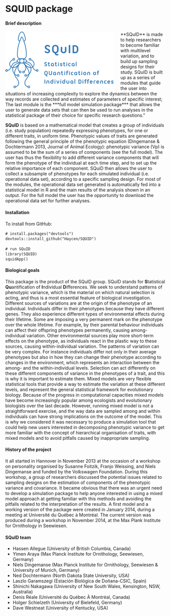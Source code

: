 # SQUID package



#### Brief description
<img id='logo' src='./inst/shiny-squid/www/pictures/logo_2.png' align='left' alt='SQuID' style='padding-right:20px;'>
**SQuID** is made to help researchers to become familiar with multilevel variation, and to build up sampling designs for their study. SQuID is built up as a series of modules that guide the user into situations of increasing complexity to explore the dynamics between the way records are collected and estimates of parameters of specific interest; The last module is the ***full model simulation package*** that allows the user to generate data sets that can then be used to run analyses in the statistical package of their choice for specific research questions."

**SQuID** is based on a mathematical model that creates a group of individuals (i.e. study population) repeatedly expressing phenotypes, for one or different traits, in uniform time. Phenotypic values of traits are generated following the general principle of the phenotypic equation (Dingemanse & Dochtermann 2013, Journal of Animal Ecology): phenotypic variance (Vp) is assumed to be the sum of a series of components (see the full model). The user has thus the flexibility to add different variance components that will form the phenotype of the individual at each time step, and to set up the relative importance of each component. SQuiD then allows the user to collect a subsample of phenotypes for each simulated individual (i.e. operational data set), according to a specific sampling design. For most of the modules, the operational data set generated is automatically fed into a statistical model in R and the main results of the analysis shown in an output. For the full model the user has the opportunity to download the operational data set for further analyses.

#### Installation

To install from GitHub:

```
# install.packages("devtools")
devtools::install_github("Haycen/SQUID")

# run SQuID
library(SQUID)
squidApp()
```

#### Biological goals
This package is the product of the SQuID group. SQuID stands for **S**tatistical **Qu**antification of **I**ndividual **D**ifferences. We seek to understand patterns of phenotypic variance, which is the material on which natural selection is acting, and thus is a most essential feature of biological investigation. Different sources of variations are at the origin of the phenotype of an individual. Individuals differ in their phenotypes because they have different genes. They also experience different types of environmental effects during their lifetime. Some are imposing a very permanent mark on the phenotype over the whole lifetime. For example, by their parental behaviour individuals can affect their offspring phenotypes permanently, causing among-individual variation. Other environmental sources play more short-term effects on the phenotype, as individuals react in the plastic way to these sources, causing within-individual variation. The patterns of variation can be very complex. For instance individuals differ not only in their average phenotypes but also in how they can change their phenotype according to changes in the environment, which represents an interaction between the among- and the within-individual levels. Selection can act differently on these different components of variance in the phenotypes of a trait, and this is why it is important to estimate them. Mixed models are very flexible statistical tools that provide a way to estimate the variation at these different levels, and represent the general statistical framework for evolutionary biology. Because of the progress in computational capacities mixed models have become increasingly popular among ecologists and evolutionary biologists over the last decade. However, running mixed model is not a straightforward exercise, and the way data are sampled among and within individuals can have strong implications on the outcome of the model. This is why we considered it was necessary to produce a simulation tool that could help new users interested in decomposing phenotypic variance to get more familiar with the concept of hierarchical organisation of traits, with mixed models and to avoid pitfalls caused by inappropriate sampling.


#### History of the project
It all started in Hannover in November 2013 at the occasion of a workshop on personality organised by Susanne Foitzik, Franjo Weissing, and Niels Dingemanse and funded by the Volkswagen Foundation. During this workshop, a group of researchers discussed the potential issues related to sampling designs on the estimation of components of the phenotypic variance and covariance. It became obvious that there was an urgent need to develop a simulation package to help anyone interested in using a mixed model approach at getting familiar with this methods and avoiding the pitfalls related to the interpretation of the results. A first model and a working version of the package were created in January 2014, during a meeting at Université du Québec à Montréal. The current version was produced during a workshop in November 2014, at the Max Plank Institute for Ornithology in Seewiesen. 

#### SQuID team

* Hassen Allegue (University of British Columbia, Canada)
* Yimen Araya (Max Planck Institute for Ornithology, Seewiesen, Germany)
* Niels Dingemanse (Max Planck Institute for Ornithology, Seewiesen & University of Munich, Germany)
* Ned Dochtermann (North Dakota State University, USA)
* Laszlo Garamszegi (Estación Biológica de Doñana-CSIC, Spain)
* Shinichi Nakagawa (University of New South Wales, Kensington, NSW, Australia)
* Denis Réale (Université du Québec À Montréal, Canada)
* Holger Schielzeth (University of Bielefeld, Germany)
* Dave Westneat (University of Kentucky, USA)
